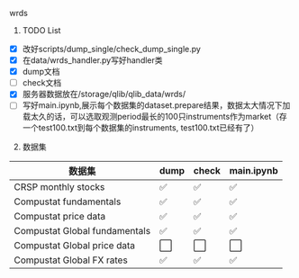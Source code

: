 wrds

1. TODO List
 - [x]  改好scripts/dump_single/check_dump_single.py
 - [x]  在data/wrds_handler.py写好handler类
 - [x]  dump文档
 - [ ]  check文档
 - [x]  服务器数据放在/storage/qlib/qlib_data/wrds/
 - [ ]  写好main.ipynb,展示每个数据集的dataset.prepare结果，数据太大情况下加载太久的话，可以选取观测period最长的100只instruments作为market（存一个test100.txt到每个数据集的instruments, test100.txt已经有了）
2. 数据集
   
| 数据集                        | dump | check | main.ipynb |
| ---------------------------- | ---- | ---- | ----|
| CRSP monthly stocks           | ✅    | ✅ |✅  |
| Compustat fundamentals        | ✅    | ✅ |✅  |
| Compustat price data          | ✅    | ✅ |✅  |
| Compustat Global fundamentals | ✅    | ✅ |✅  |
| Compustat Global price data   | ⬜️    | ⬜️ |⬜️  |
| Compustat Global FX rates     | ✅    | ✅ |✅  |